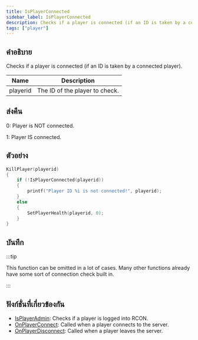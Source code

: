 ```yaml
---
title: IsPlayerConnected
sidebar_label: IsPlayerConnected
description: Checks if a player is connected (if an ID is taken by a connected player).
tags: ["player"]
---
```


## คำอธิบาย

Checks if a player is connected (if an ID is taken by a connected player).

| Name     | Description                    |
| -------- | ------------------------------ |
| playerid | The ID of the player to check. |

## ส่งคืน

0: Player is NOT connected.

1: Player IS connected.

## ตัวอย่าง

```c
KillPlayer(playerid)
{
    if (!IsPlayerConnected(playerid))
    {
        printf("Player ID %i is not connected!", playerid);
    }
    else
    {
        SetPlayerHealth(playerid, 0);
    }
}
```

## บันทึก

:::tip

This function can be omitted in a lot of cases. Many other functions already have some sort of connection check built in.

:::

## ฟังก์ชั่นที่เกี่ยวข้องกัน

- [IsPlayerAdmin](../../scripting/functions/IsPlayerAdmin.md): Checks if a player is logged into RCON.
- [OnPlayerConnect](../../scripting/callbacks/OnPlayerConnect.md): Called when a player connects to the server.
- [OnPlayerDisconnect](../../scripting/callbacks/OnPlayerDisconnect.md): Called when a player leaves the server.
